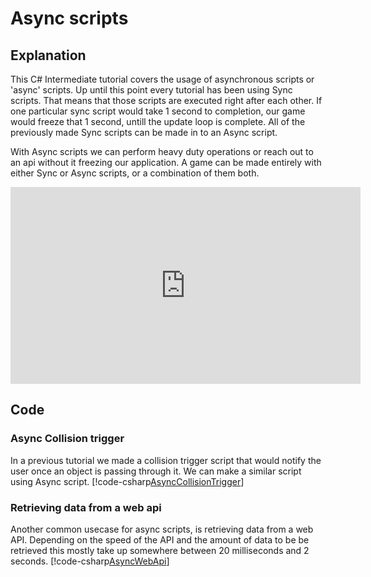 # Async scripts

## Explanation
This C# Intermediate tutorial covers the usage of asynchronous scripts or 'async' scripts. Up until this point every tutorial has been using Sync scripts. That means that those scripts are executed right after each other. If one particular sync script would take 1 second to completion, our game would freeze that 1 second, untill the update loop is complete. All of the previously made Sync scripts can be made in to an Async script.  

With Async scripts we can perform heavy duty operations or reach out to an api without it freezing our application. A game can be made entirely with either Sync or Async scripts, or a combination of them both. 

<iframe width="560" height="315" src="https://www.youtube.com/embed/GPiWbfsG5F0" frameborder="0" allow="accelerometer; autoplay; encrypted-media; gyroscope; picture-in-picture" allowfullscreen></iframe>

## Code
### Async Collision trigger
In a previous tutorial we made a collision trigger script that would notify the user once an object is passing through it. We can make a similar script using Async script.
[!code-csharp[AsyncCollisionTrigger](..\..\..\..\stride\samples\Tutorials\CSharpIntermediate\CSharpIntermediate\CSharpIntermediate.Game\05_Async\AsyncCollisionTriggerDemo.cs)]

### Retrieving data from a web api
Another common usecase for async scripts, is retrieving data from a web API. Depending on the speed of the API and the amount of data to be be retrieved this mostly take up somewhere between 20 milliseconds and 2 seconds. 
[!code-csharp[AsyncWebApi](..\..\..\..\stride\samples\Tutorials\CSharpIntermediate\CSharpIntermediate\CSharpIntermediate.Game\05_Async\AsyncWebApi.cs)]


